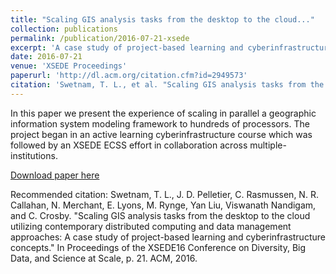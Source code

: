 ```yaml
---
title: "Scaling GIS analysis tasks from the desktop to the cloud..."
collection: publications
permalink: /publication/2016-07-21-xsede
excerpt: 'A case study of project-based learning and cyberinfrastructure concepts.'
date: 2016-07-21
venue: 'XSEDE Proceedings'
paperurl: 'http://dl.acm.org/citation.cfm?id=2949573'
citation: 'Swetnam, T. L., et al. "Scaling GIS analysis tasks from the desktop to the cloud utilizing contemporary distributed computing and data management approaches: A case study of project-based learning and cyberinfrastructure concepts." Proceedings of the XSEDE16 Conference on Diversity, Big Data, and Science at Scale. ACM, 2016.'
---
```

In this paper we present the experience of scaling in parallel a geographic information system modeling framework to hundreds of processors. The project began in an active learning cyberinfrastructure course which was followed by an XSEDE ECSS effort in collaboration across multiple-institutions.

[Download paper here](http://tyson-swetnam.github.io/files/swetnam_etal_2016_xsede.pdf)

Recommended citation: Swetnam, T. L., J. D. Pelletier, C. Rasmussen, N. R. Callahan, N. Merchant, E. Lyons, M. Rynge, Yan Liu, Viswanath Nandigam, and C. Crosby. "Scaling GIS analysis tasks from the desktop to the cloud utilizing contemporary distributed computing and data management approaches: A case study of project-based learning and cyberinfrastructure concepts." In Proceedings of the XSEDE16 Conference on Diversity, Big Data, and Science at Scale, p. 21. ACM, 2016.
